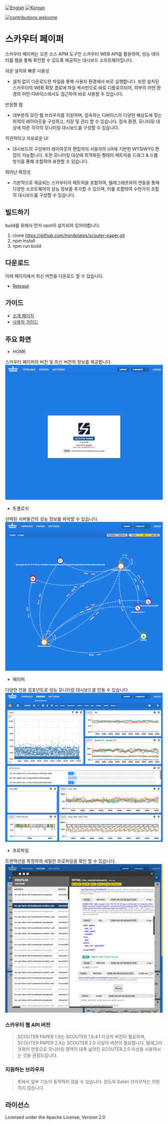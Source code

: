 [![Englsh](https://img.shields.io/badge/language-English-orange.svg)](README.md) [![Korean](https://img.shields.io/badge/language-Korean-blue.svg)](README_kr.md)

[![contributions welcome](https://img.shields.io/badge/contributions-welcome-brightgreen.svg?style=flat)](https://github.com/scouter-project/scouter/issues)

# 스카우터 페이퍼
스카우터 페이퍼는 오픈 소스 APM 도구인 스카우터 WEB API를 활용하여, 성능 데이터를 웹을 통해 확인할 수 있도록 제공하는 대시보드 소프트웨어입니다.
 
쉬운 설치와 빠른 사용성
- 설치 없이 다운로드한 파일을 통해 사용자 환경에서 바로 실행합니다. 또한 설치된 스카우터의 WEB 확장 경로에 파일 복사만으로 바로 디플로이되어, 외부의 어떤 환경의 어떤 디바이스에서도 접근하여 바로 사용할 수 있습니다.

반응형 웹
- 대부분의 모던 웹 브라우저를 지원하며, 접속하는 디바이스의 다양한 해상도에 맞는 최적의 레이아웃을 구성하고, 저장 및 관리 할 수 있습니다. 접속 환경, 모니터링 대상에 따른 각각의 모니터링 대시보드를 구성할 수 있습니다.
   
직관적이고 자유로운 UI
- 대시보드의 구성부터 레이아웃의 편집까지 사용자의 UX에 기반한 WYSIWYG 편집이 가능합니다. 또한 모니터링 대상에 최적화된 형태의 메트릭을 드래그 & 드롭 방식을 통해 조합하여 표현할 수 있습니다.
  
뛰어난 확장성
- 기본적으로 제공되는 스카우터의 메트릭을 포함하여, 텔레그래프와의 연동을 통해 다양한 소프트웨어의 성능 정보를 추가할 수 있으며, 이를 조합하여 수만가지 조합의 대시보드를 구성할 수 있습니다.

## 빌드하기
build를 위해서 먼저 npm이 설치되어 있어야합니다. 
 1. clone https://github.com/mindplates/scouter-paper.git
 2. npm install
 3. npm run build
    
## 다운로드
아래 페이지에서 최신 버전을 다운로드 할 수 있습니다.
- [Release](https://github.com/mindplates/scouter-paper/releases/)
 
## 가이드
- [소개 페이지](https://mindplates.github.io/scouter-paper/)
- [사용자 가이드](./build/help/manual.html)
 
## 주요 화면
- HOME

스카우터 페이퍼의 버전 및 최신 버전의 정보를 제공합니다.
![Screen](./doc/img/1.png)

- 토폴로지 

선택된 서버들간의 성능 정보를 파악할 수 있습니다.
![Screen](./doc/img/8.png)

- 페이퍼

다양한 전용 컴포넌트로 성능 모니터링 대시보드를 만들 수 있습니다. 
![Screen](./doc/img/9.png)

- 프로파일

트랜잭션을 특정하여 세밀한 프로파일을 확인 할 수 있습니다. 
![Screen](./doc/img/12.png)
 
### 스카우터 웹 API 버전
> SCOUTER PAPER 1.X는 SCOUTER 1.8.4.1 이상의 버전이 필요하며, SCOUTER PAPER 2.X는 SCOUTER 2.0 이상의 버전이 필요합니다. 텔레그라프와의 연동으로 모니터링 영역이 대폭 넓어진 SCOUTER 2.0 이상을 사용하시는 것을 권장드립니다.

### 지원하는 브라우저
> IE에서 일부 기능이 동작하지 않을 수 있습니다.
> 윈도우 Safari 브라우저는 지원하지 않습니다.

## 라이선스
Licensed under the Apache License, Version 2.0
